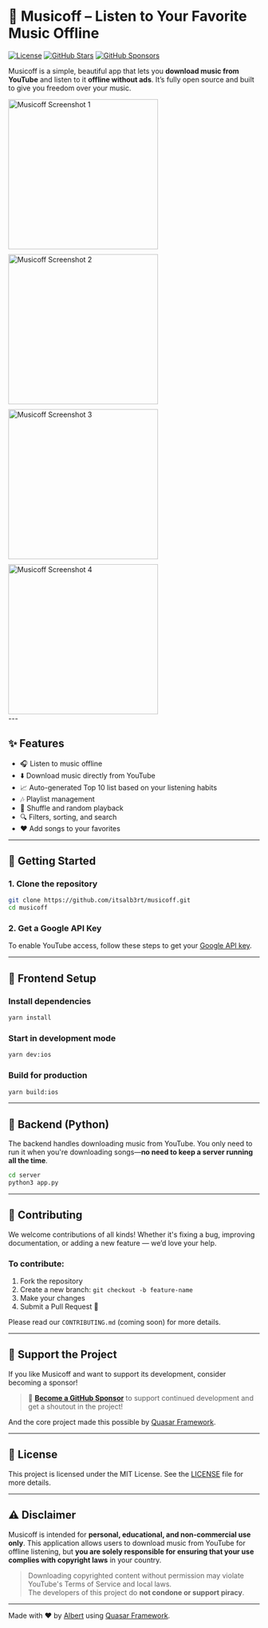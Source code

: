# 🎵 Musicoff – Listen to Your Favorite Music Offline

[![License](https://img.shields.io/github/license/itsalb3rt/musicoff)](LICENSE)
[![GitHub Stars](https://img.shields.io/github/stars/itsalb3rt/musicoff?style=social)](https://github.com/itsalb3rt/musicoff/stargazers)
[![GitHub Sponsors](https://img.shields.io/badge/sponsor-❤️-brightgreen?style=flat&logo=github)](https://github.com/sponsors/itsalb3rt)

Musicoff is a simple, beautiful app that lets you **download music from YouTube** and listen to it **offline without ads**. It’s fully open source and built to give you freedom over your music.

<div style="display: flex; gap: 10px; flex-wrap: wrap;">
  <img src="/docs/1.jpeg" alt="Musicoff Screenshot 1" width="300">
  <img src="/docs/2.jpeg" alt="Musicoff Screenshot 2" width="300">
  <img src="/docs/3.jpeg" alt="Musicoff Screenshot 3" width="300">
  <img src="/docs/4.jpeg" alt="Musicoff Screenshot 4" width="300">
</div>
---

## ✨ Features

- 🎧 Listen to music offline
- ⬇️ Download music directly from YouTube
- 📈 Auto-generated Top 10 list based on your listening habits
- 🎶 Playlist management
- 🔀 Shuffle and random playback
- 🔍 Filters, sorting, and search
- ❤️ Add songs to your favorites

---

## 🚀 Getting Started

### 1. Clone the repository

```bash
git clone https://github.com/itsalb3rt/musicoff.git
cd musicoff
```

### 2. Get a Google API Key

To enable YouTube access, follow these steps to get your [Google API key](https://developers.google.com/youtube/v3/getting-started).

---

## 📱 Frontend Setup

### Install dependencies

```bash
yarn install
```

### Start in development mode

```bash
yarn dev:ios
```

### Build for production

```bash
yarn build:ios
```

---

## 🐍 Backend (Python)

The backend handles downloading music from YouTube. You only need to run it when you're downloading songs—**no need to keep a server running all the time**.

```bash
cd server
python3 app.py
```

---

## 🤝 Contributing

We welcome contributions of all kinds! Whether it's fixing a bug, improving documentation, or adding a new feature — we’d love your help.

### To contribute:

1. Fork the repository
2. Create a new branch: `git checkout -b feature-name`
3. Make your changes
4. Submit a Pull Request 🙌

Please read our `CONTRIBUTING.md` (coming soon) for more details.

---

## 💖 Support the Project

If you like Musicoff and want to support its development, consider becoming a sponsor!

> 📢 [**Become a GitHub Sponsor**](https://github.com/sponsors/itsalb3rt) to support continued development and get a shoutout in the project!

And the core project made this possible by [Quasar Framework](https://quasar.dev/).

---

## 📄 License

This project is licensed under the MIT License. See the [LICENSE](LICENSE) file for more details.

---

## ⚠️ Disclaimer

Musicoff is intended for **personal, educational, and non-commercial use only**. This application allows users to download music from YouTube for offline listening, but **you are solely responsible for ensuring that your use complies with copyright laws** in your country.

> Downloading copyrighted content without permission may violate YouTube's Terms of Service and local laws.  
> The developers of this project do **not condone or support piracy**.

---

Made with ❤️ by [Albert](https://github.com/sponsors/itsalb3rt) using [Quasar Framework](https://quasar.dev/).

